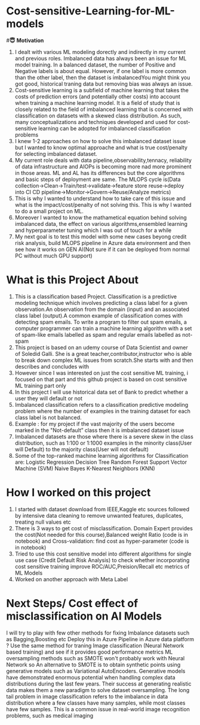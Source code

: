 # Cost-sensitive-Learning-for-ML-models


#**😇** **Motivation**

1. I dealt with various ML modeling dorectly and indirectly in my current and previous roles. Imbalanced data has always been an issue for ML model training. In a balanced dataset, the number of Positive and Negative labels is about equal. However, if one label is more common than the other label, then the dataset is imbalancedYou might think you got good, historical traning data but removing bias was always an issue.
2. Cost-sensitive learning is a subfield of machine learning that takes the costs of prediction errors (and potentially other costs) into account when training a machine learning model. It is a field of study that is closely related to the field of imbalanced learning that is concerned with classification on datasets with a skewed class distribution. As such, many conceptualizations and techniques developed and used for cost-sensitive learning can be adopted for imbalanced classification problems
3. I knew 1-2 approaches on how to solve this imbalanced dataset issue but I wanted to know optimal approache and what is true cost/penalty for  selecting  imbalanced dataset.
4. My current role deals with data pipeline,observability,tennacy, reliability of data infrastructure and AIOPs is becoming more nad more prominent in those areas. ML and AL has its differences but the core algorithms and basic steps of deployment are same. The MLOPS cycle is(Data collection->Clean->Train/test->validate->feature store reuse->deploy into CI CD pipeline->Monitor->Govern->Reuse/Analyze metrics)
5. This is why I wanted to understand how to take care of this issue and what is the impact/cost/penalty of not solving this. This is why I wanted to do a small project on ML.
6. Moreover I wanted to know the mathametical equation behind solving imbalanced data, the effect on various algorithms,ensembled learning and hyperparameter tuning which I was out of touch for a while
7. My next goal is to test this model with some new cases beyong credit risk analysis, build MLOPS pipeline in Azure data environment and then see how it works on GEN AI(Not sure if it can be deployed from normal PC without much GPU support)



# What is this Project About
1. This is a classification based Project. Classification is a predictive modeling technique which involves predicting a class label for a given observation.An observation from the domain (input) and an associated class label (output).A common example of classification comes with detecting spam emails. To write a program to filter out spam emails, a computer programmer can train a machine learning algorithm with a set of spam-like emails labelled as spam and regular emails labelled as not-spam
2. This project is based on an udemy course of Data Scientist and owner of Soledid Galli. She is a great teacher,contributor,instructor who is able to break down complex ML issues from scratch.She starts with  and then describes and concludes with
3. However since I was interested on just the cost sensitive ML training, i focused on that part and this github project is based on cost sensitive ML training part only
4. In this project  I will use historical data set of Bank to predict whether a user they will default or not
5. Imbalanced classification refers to a classification predictive modeling problem where the number of examples in the training dataset for each class label is not balanced.
6. Example : for my project if the vast majority of the users  become marked in the "Not-default” class then it is imbalanced dataset issue
7. Imbalanced datasets are those where there is a severe skew in the class distribution, such as 1:100 or 1:1000 examples in the minority class(User will Default) to the majority class(User will not default)
8. Some of the top-ranked machine learning algorithms for Classification are:
Logistic Regression
Decision Tree
Random Forest
Support Vector Machine (SVM)
Naive Bayes
K-Nearest Neighbors (KNN)
# How I worked on this project
1. I started with dataset download from IEEE,Kaggle etc sources followed by intensive data cleaning to remove unwanted features, duplicates, treating null values etc
2. There is 3 ways to get cost of misclassification. Domain Expert provides the cost(Not needed for this course),Balanced weight Ratio (code is in notebook) and Cross-validation: find cost as hyper-parameter (code is in notebook)
3. Tried to use this cost sensitive model into different algorithms for single use case (Credit Default Risk Analysis) to check whether incorporating cost sensitive training improve ROC/AUC,Preision/Recall etc metrics of ML Models
4. Worked on another approach with Meta Label




# Next Steps/ Cost effect of misclassification on AI Models
I will try to play with few other methods for fixing Imbalance datasets such as Bagging,Boosting etc
Deploy this in Azure Pipeline in Azure data platform ?
Use the same method for traning Image classification (Neural Network based training) and see if it provides good performance metrics
ML oversampling methods such as SMOTE won't probably work with Neural Network so  An alternative to SMOTE is to obtain synthetic points using generative models such as Variational AutoEncoders. Generative models have demonstrated enormous potential when handling complex data distributions during the last few years. Their success at generating realistic data makes them a new paradigm to solve dataset oversampling.
The long tail problem in image classification refers to the imbalance in data distribution where a few classes have many samples, while most classes have few samples. This is a common issue in real-world image recognition problems, such as medical imaging






